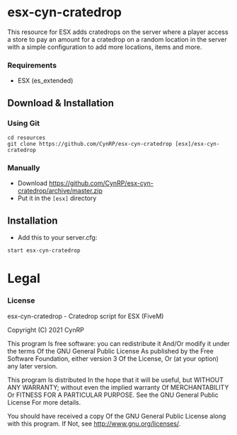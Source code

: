 # esx-cyn-cratedrop

This resource for ESX adds cratedrops on the server where a player access a store to pay an amount for a cratedrop on a random location in the server with a simple configuration to add more locations, items and more.

### Requirements
* ESX (es_extended)

## Download & Installation

### Using Git
```
cd resources
git clone https://github.com/CynRP/esx-cyn-cratedrop [esx]/esx-cyn-cratedrop
```

### Manually
- Download https://github.com/CynRP/esx-cyn-cratedrop/archive/master.zip
- Put it in the `[esx]` directory


## Installation
- Add this to your server.cfg:

```
start esx-cyn-cratedrop
```
# Legal
### License
esx-cyn-cratedrop - Cratedrop script for ESX (FiveM)

Copyright (C) 2021 CynRP

This program Is free software: you can redistribute it And/Or modify it under the terms Of the GNU General Public License As published by the Free Software Foundation, either version 3 Of the License, Or (at your option) any later version.

This program Is distributed In the hope that it will be useful, but WITHOUT ANY WARRANTY; without even the implied warranty Of MERCHANTABILITY Or FITNESS FOR A PARTICULAR PURPOSE. See the GNU General Public License For more details.

You should have received a copy Of the GNU General Public License along with this program. If Not, see http://www.gnu.org/licenses/.
